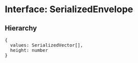 # Interface: SerializedEnvelope

## Hierarchy

<Hierarchy
  :extend="{name: 'SerializedUINode', link: './serialized-ui-node'}"
/>

<pre>
{
  values: <Ref to="./serialized-vector">SerializedVector</Ref>[],
  height: number
}
</pre>
